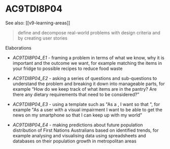 
# AC9TDI8P04 

See also: [[v9-learning-areas]]

> define and decompose real-world problems with design criteria and by creating user stories

Elaborations


- _AC9TDI8P04_E1_ - framing a problem in terms of what we know, why it is important and the outcome we want, for example matching the items in your fridge to possible recipes to reduce food waste

- _AC9TDI8P04_E2_ - asking a series of questions and sub-questions to understand the problem and breaking it down into manageable parts, for example “How do we keep track of what items are in the pantry? Are there any dietary requirements that need to be considered?”

- _AC9TDI8P04_E3_ - using a template such as "As a <type of user>, I want <some goal> so that <some reason>", for example "As a user with a visual impairment I want to be able to get the news on my smartphone so that I can keep up with my world"

- _AC9TDI8P04_E4_ - making predictions about future population distribution of First Nations Australians based on identified trends, for example analysing and visualising data using spreadsheets and databases on their population growth in metropolitan areas
